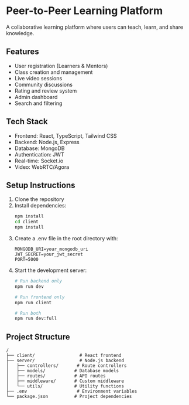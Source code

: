 # Peer-to-Peer Learning Platform

A collaborative learning platform where users can teach, learn, and share knowledge.

## Features

- User registration (Learners & Mentors)
- Class creation and management
- Live video sessions
- Community discussions
- Rating and review system
- Admin dashboard
- Search and filtering

## Tech Stack

- Frontend: React, TypeScript, Tailwind CSS
- Backend: Node.js, Express
- Database: MongoDB
- Authentication: JWT
- Real-time: Socket.io
- Video: WebRTC/Agora

## Setup Instructions

1. Clone the repository
2. Install dependencies:
   ```bash
   npm install
   cd client
   npm install
   ```
3. Create a .env file in the root directory with:
   ```
   MONGODB_URI=your_mongodb_uri
   JWT_SECRET=your_jwt_secret
   PORT=5000
   ```
4. Start the development server:
   ```bash
   # Run backend only
   npm run dev
   
   # Run frontend only
   npm run client
   
   # Run both
   npm run dev:full
   ```

## Project Structure

```
/
├── client/                 # React frontend
├── server/                 # Node.js backend
│   ├── controllers/       # Route controllers
│   ├── models/           # Database models
│   ├── routes/           # API routes
│   ├── middleware/       # Custom middleware
│   └── utils/            # Utility functions
├── .env                   # Environment variables
└── package.json          # Project dependencies
```